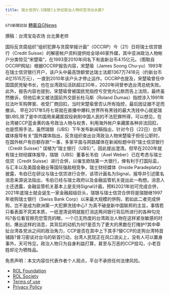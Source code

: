 ```yaml
---
title: 瑞士信贷V.S瑞银?上世纪政治人物何苦浮出水面?
---
```

`GTV新聞訪談` [轉載自GNews](https://gnews.org/zh-hans/2074377/)

撰稿：台湾宝岛农场 台北黄老师

国际反贪腐组织“组织犯罪与贪腐举报计画”（OCCRP）今（21）日将瑞士信贷银行（Credit Suisse）的解密帐户资料提供给全球46家外媒，其中亚洲政治人物帐户分类惊见“宋楚瑜”，在1993至2010年间名下有逾新台币4.15亿元。（图取自OCCRP网站）根据OCCRP报告内容，宋楚瑜（James Soong Chu-yu）1993年在瑞士信贷银行开户，该户头中最高馀额曾达瑞士法郎1367万7418元（约新台币4亿1515万元），一直到2010年该户头才停止运作。OCCRP也提及，宋楚瑜曾任中国国民党秘书长，也在台湾政坛活跃超过30年，2020年间曾参选台湾总统失败。此外，报告内容也提到，宋楚瑜曾被国民党指控亏空党内公款而告上法院，最终虽然撤诉，但他后来又被法国前外交部长杜马斯（Roland Dumas）指控涉入1991年拉法叶军购弊案、收受厂商回扣，当时宋楚瑜曾否认所有指控，最后因证据不足而撤诉。
早在2017年5月七哥就在直播中爆料,世界所有黑钱的最大洗钱中心就是瑞银UBS,除了是中共国用来藏匿奴役剥削中国人民的不法犯罪所得，可以想见，在台湾被CCP蓝金黄的各号政治人物与权贵，利用海外帐户来藏匿各种非法回扣，也是惯用手法，虽然瑞银（UBS）下午发布新闻稿指出，针对今日（22日）台湾媒体报导有关“国外媒体指出，反贪组织查出台湾政治人物宋楚瑜于担任公职时，在国外帐户有巨额存款”一事，多家平面与网路媒体在新闻标题中将“瑞士信贷银行（Credit Suisse）” 误植为“瑞士银行（UBS）”。因此提出澄清。但早在2020年就有瑞士财经媒体报导，瑞银（UBS）董事长韦伯（Axel Weber）已在考虑与瑞士信贷（Credit Suisse）进行合併，以催生欧陆第一大银行，俾有利于打国际盃，与汇丰以及美国金融业等国际强敌相竞争，瑞士财经媒体《Inside Paradeplatz》披露，韦伯已在研议与瑞士信贷进行合併，该项计画名为Signal，报导并引述匿名消息来源说法指出，韦伯已经与瑞士政府以及金融监管机关提出此一构想。消息人士还透露，金融监管机关基本上是支持Signal计画，预料2021年初可完成合併，2021年底瑞士就会诞生一家金融超级巨头，瑞银与瑞士信贷合併将是瑞银继1997年收购瑞士银行（Swiss Bank Corp）以来最大规模的併购，若如此二者完成併购，岂不是成为欧洲第一大犯罪洗钱中心?
为真不破是新中国联邦的主旨，事情若只看表面不究其本质，一纸澄清说明就能打消这两间银行背后所进行的各种勾兑吗?各位看官擦亮您雪亮的眼，一个已无热度的台湾政治人物在这样紧张敏感的时刻，爆出这样的消息，其背后的动机为何?是否为了更大的黑数在打掩护?其中牵扯台湾各党派之间的政治角力，CCP是否在其中上下其手?替CCP的走狗台湾特首铺路?普习密谈对台乌的斩首行动，台湾人民现正在风口浪尖上，没有人可以置身事外，天可怜见，政治人物只为自身利益打算，甚至与万恶的CCP挂勾，小老百姓却沦为牺牲品。

 

免责声明：本文内容仅代表作者个人观点，平台不承担任何法律风险。

- [ROL Foundation](https://rolfoundation.org/)
- [ROL Society](https://rolsociety.org/)
- [Terms of use](https://gnews.org/terms-of-use-3/)
- [Privacy Policy](https://gnews.org/privacy-policy/)

